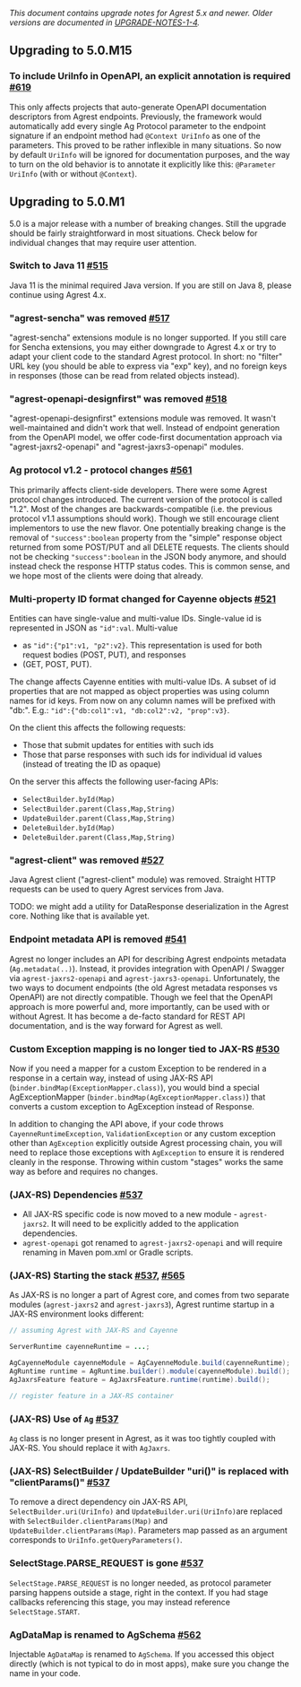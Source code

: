_This document contains upgrade notes for Agrest 5.x and newer. Older versions are documented in 
[UPGRADE-NOTES-1-4](./UPGRADE-NOTES-1-to-4.md)._

## Upgrading to 5.0.M15

### To include UriInfo in OpenAPI, an explicit annotation is required [#619](https://github.com/agrestio/agrest/issues/619)
This only affects projects that auto-generate OpenAPI documentation descriptors from Agrest endpoints.
Previously, the framework would automatically add every single Ag Protocol parameter to the endpoint signature
if an endpoint method had `@Context UriInfo` as one of the parameters. This proved to be rather inflexible
in many situations. So now by default `UriInfo` will be ignored for documentation purposes, and the way to
turn on the old behavior is to annotate it explicitly like this: `@Parameter UriInfo` (with or without `@Context`).

## Upgrading to 5.0.M1

5.0 is a major release with a number of breaking changes. Still the upgrade should be fairly straightforward in most
situations. Check below for individual changes that may require user attention.

### Switch to Java 11 [#515](https://github.com/agrestio/agrest/issues/515)
Java 11 is the minimal required Java version. If you are still on Java 8, please continue using Agrest 4.x.

### "agrest-sencha" was removed [#517](https://github.com/agrestio/agrest/issues/517)
"agrest-sencha" extensions module is no longer supported. If you still care for Sencha extensions, you may either 
downgrade to Agrest 4.x or try to adapt your client code to the standard Agrest protocol. In short: no "filter" URL key
(you should be able to express via "exp" key), and no foreign keys in responses (those can be read from related 
objects instead).

### "agrest-openapi-designfirst" was removed [#518](https://github.com/agrestio/agrest/issues/518)
"agrest-openapi-designfirst" extensions module was removed. It wasn't well-maintained and didn't work that well. 
Instead of endpoint generation from the OpenAPI model, we offer code-first documentation approach via 
"agrest-jaxrs2-openapi" and "agrest-jaxrs3-openapi" modules.

### Ag protocol v1.2 - protocol changes [#561](https://github.com/agrestio/agrest/issues/561)
This primarily affects client-side developers. There were some Agrest protocol changes introduced. The current version 
of the protocol is called "1.2". Most of the changes are backwards-compatible (i.e. the previous protocol v1.1 
assumptions should work). Though we still encourage client implementors to use the new flavor. One potentially breaking 
change is the removal of `"success":boolean` property from the "simple" response object returned from some POST/PUT and 
all DELETE requests. The clients should not be checking `"success":boolean` in the JSON body anymore, and should 
instead check the response HTTP status codes. This is common sense, and we hope most of the clients were doing that already. 

### Multi-property ID format changed for Cayenne objects [#521](https://github.com/agrestio/agrest/issues/521)
Entities can have single-value and multi-value IDs. Single-value id is represented in JSON as `"id":val`. Multi-value 
- as `"id":{"p1":v1, "p2":v2}`. This representation is used for both request bodies (POST, PUT), and responses 
- (GET, POST, PUT).

The change affects Cayenne entities with multi-value IDs. A subset of id properties that are not mapped as object 
properties was using column names for id keys. From now on any column names will be prefixed with "db:". E.g.: 
`"id":{"db:col1":v1, "db:col2":v2, "prop":v3}`.

On the client this affects the following requests:
* Those that submit updates for entities with such ids
* Those that parse responses with such ids for individual id values (instead of treating the ID as opaque)

On the server this affects the following user-facing APIs:
* `SelectBuilder.byId(Map)`
* `SelectBuilder.parent(Class,Map,String)`
* `UpdateBuilder.parent(Class,Map,String)`
* `DeleteBuilder.byId(Map)`
* `DeleteBuilder.parent(Class,Map,String)`

### "agrest-client" was removed [#527](https://github.com/agrestio/agrest/issues/527)
Java Agrest client ("agrest-client" module) was removed. Straight HTTP requests can be used to query Agrest services 
from Java. 

TODO: we might add a utility for DataResponse deserialization in the Agrest core. Nothing like that is 
available yet. 

### Endpoint metadata API is removed [#541](https://github.com/agrestio/agrest/issues/541)
Agrest no longer includes an API for describing Agrest endpoints metadata (`Ag.metadata(..)`). Instead, it provides 
integration with OpenAPI / Swagger via `agrest-jaxrs2-openapi` and `agrest-jaxrs3-openapi`. Unfortunately, the two 
ways to document endpoints (the old Agrest metadata responses vs OpenAPI) are not directly compatible. Though we feel
that the OpenAPI approach is more powerful and, more importantly, can be used with or without Agrest. It
has become a de-facto standard for REST API documentation, and is the way forward for Agrest as well.

### Custom Exception mapping is no longer tied to JAX-RS [#530](https://github.com/agrestio/agrest/issues/530)

Now if you need a mapper for a custom Exception to be rendered in a response in a certain way, instead of 
using JAX-RS API (`binder.bindMap(ExceptionMapper.class)`), you would bind a special AgExceptionMapper 
(`binder.bindMap(AgExceptionMapper.class)`) that converts a custom exception to AgException instead of Response. 

In addition to changing the API above, if your code throws `CayenneRuntimeException`, `ValidationException` or any
custom exception other than `AgException` explicitly outside Agrest processing chain, you will need to replace 
those exceptions with `AgException` to ensure it is rendered cleanly in the response. Throwing within custom "stages"
works the same way as before and requires no changes.

### (JAX-RS) Dependencies [#537](https://github.com/agrestio/agrest/issues/537)
* All JAX-RS specific code is now moved to a new module - `agrest-jaxrs2`. It will need to be explicitly added to the 
application dependencies. 
* `agrest-openapi` got renamed to `agrest-jaxrs2-openapi` and will require renaming in Maven
pom.xml or Gradle scripts.

### (JAX-RS) Starting the stack [#537](https://github.com/agrestio/agrest/issues/537), [#565](https://github.com/agrestio/agrest/issues/565)
As JAX-RS is no longer a part of Agrest core, and comes from two separate modules (`agrest-jaxrs2` and `agrest-jaxrs3`), 
Agrest runtime startup in a JAX-RS environment looks different:
```java
// assuming Agrest with JAX-RS and Cayenne

ServerRuntime cayenneRuntime = ...;

AgCayenneModule cayenneModule = AgCayenneModule.build(cayenneRuntime);
AgRuntime runtime = AgRuntime.builder().module(cayenneModule).build();
AgJaxrsFeature feature = AgJaxrsFeature.runtime(runtime).build();

// register feature in a JAX-RS container
```

### (JAX-RS) Use of `Ag` [#537](https://github.com/agrestio/agrest/issues/537)
`Ag` class is no longer present in Agrest, as it was too tightly coupled with JAX-RS. You should replace it with 
`AgJaxrs`.

### (JAX-RS) SelectBuilder / UpdateBuilder "uri()" is replaced with "clientParams()" [#537](https://github.com/agrestio/agrest/issues/537)
To remove a direct dependency oin JAX-RS API, `SelectBuilder.uri(UriInfo)` and `UpdateBuilder.uri(UriInfo)`are replaced
with `SelectBuilder.clientParams(Map)` and `UpdateBuilder.clientParams(Map)`. Parameters map passed as an argument 
corresponds to `UriInfo.getQueryParameters()`.

### SelectStage.PARSE_REQUEST is gone [#537](https://github.com/agrestio/agrest/issues/537)
`SelectStage.PARSE_REQUEST` is no longer needed, as protocol parameter parsing happens outside a stage, right in
the context. If you had stage callbacks referencing this stage, you may instead reference `SelectStage.START`.

### AgDataMap is renamed to AgSchema [#562](https://github.com/agrestio/agrest/issues/562)
Injectable `AgDataMap` is renamed to `AgSchema`. If you accessed this object directly (which is not typical to do in 
most apps), make sure you change the name in your code.
